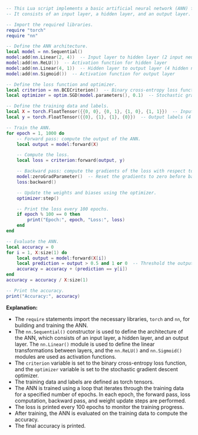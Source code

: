 ```lua
-- This Lua script implements a basic artificial neural network (ANN) for binary classification.
-- It consists of an input layer, a hidden layer, and an output layer.

-- Import the required libraries.
require "torch"
require "nn"

-- Define the ANN architecture.
local model = nn.Sequential()
model:add(nn.Linear(2, 4))  -- Input layer to hidden layer (2 input neurons, 4 hidden neurons)
model:add(nn.ReLU())  -- Activation function for hidden layer
model:add(nn.Linear(4, 1))  -- Hidden layer to output layer (4 hidden neurons, 1 output neuron)
model:add(nn.Sigmoid())  -- Activation function for output layer

-- Define the loss function and optimizer.
local criterion = nn.BCECriterion()  -- Binary cross-entropy loss function
local optimizer = optim.SGD(model.parameters(), 0.1)  -- Stochastic gradient descent optimizer with a learning rate of 0.1

-- Define the training data and labels.
local X = torch.FloatTensor({{0, 0}, {0, 1}, {1, 0}, {1, 1}})  -- Input data (4 samples, 2 features)
local y = torch.FloatTensor({{0}, {1}, {1}, {0}})  -- Output labels (4 samples, 1 label)

-- Train the ANN.
for epoch = 1, 1000 do
    -- Forward pass: compute the output of the ANN.
    local output = model:forward(X)

    -- Compute the loss.
    local loss = criterion:forward(output, y)

    -- Backward pass: compute the gradients of the loss with respect to the weights and biases.
    model:zeroGradParameter()  -- Reset the gradients to zero before backward pass
    loss:backward()

    -- Update the weights and biases using the optimizer.
    optimizer:step()

    -- Print the loss every 100 epochs.
    if epoch % 100 == 0 then
        print("Epoch:", epoch, "Loss:", loss)
    end
end

-- Evaluate the ANN.
local accuracy = 0
for i = 1, X:size(1) do
    local output = model:forward(X[i])
    local prediction = output > 0.5 and 1 or 0  -- Threshold the output to obtain a binary prediction
    accuracy = accuracy + (prediction == y[i])
end
accuracy = accuracy / X:size(1)

-- Print the accuracy.
print("Accuracy:", accuracy)
```

**Explanation:**

* The `require` statements import the necessary libraries, `torch` and `nn`, for building and training the ANN.
* The `nn.Sequential()` constructor is used to define the architecture of the ANN, which consists of an input layer, a hidden layer, and an output layer. The `nn.Linear()` module is used to define the linear transformations between layers, and the `nn.ReLU()` and `nn.Sigmoid()` modules are used as activation functions.
* The `criterion` variable is set to the binary cross-entropy loss function, and the `optimizer` variable is set to the stochastic gradient descent optimizer.
* The training data and labels are defined as torch tensors.
* The ANN is trained using a loop that iterates through the training data for a specified number of epochs. In each epoch, the forward pass, loss computation, backward pass, and weight update steps are performed.
* The loss is printed every 100 epochs to monitor the training progress.
* After training, the ANN is evaluated on the training data to compute the accuracy.
* The final accuracy is printed.